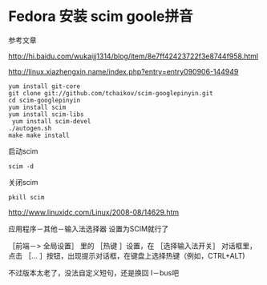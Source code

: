 # Fedora 安装 scim goole拼音  

参考文章

http://hi.baidu.com/wukaijj1314/blog/item/8e7ff42423722f3e8744f958.html

http://linux.xiazhengxin.name/index.php?entry=entry090906-144949
```Shell
yum install git-core
git clone git://github.com/tchaikov/scim-googlepinyin.git 
cd scim-googlepinyin 
yum install scim 
yum install scim-libs
 yum install scim-devel 
./autogen.sh 
make make install 
```
启动scim 
```Shell
scim -d 
```

关闭scim 
```Shell
pkill scim
```

http://www.linuxidc.com/Linux/2008-08/14629.htm

应用程序－其他－输入法选择器  设置为SCIM就行了

［前端－> 全局设置］ 里的 ［热键 ］设置，在 ［选择输入法开关］ 对话框里，点击 ［... ］按钮，出现提示对话框，在键盘上选择热键（例如，CTRL+ALT)

不过版本太老了，没法自定义短句，还是换回 I－bus吧
